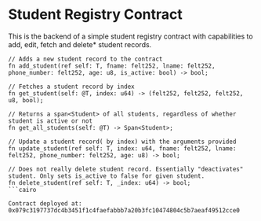 <h1>Student Registry Contract</h1>
This is the backend of a simple student registry contract with capabilities to add, edit, fetch and delete* student records.

```cairo
// Adds a new student record to the contract
fn add_student(ref self: T, fname: felt252, lname: felt252, phone_number: felt252, age: u8, is_active: bool) -> bool;

// Fetches a student record by index
fn get_student(self: @T, index: u64) -> (felt252, felt252, felt252, u8, bool);

// Returns a span<Student> of all students, regardless of whether student is active or not
fn get_all_students(self: @T) -> Span<Student>;

// Update a student record( by index) with the arguments provided
fn update_student(ref self: T, index: u64, fname: felt252, lname: felt252, phone_number: felt252, age: u8) -> bool;

// Does not really delete student record. Essentially "deactivates" student. Only sets is_active to false for given student.
fn delete_student(ref self: T, _index: u64) -> bool;
```cairo

Contract deployed at:
0x079c3197737dc4b3451f1c4faefabbb7a20b3fc10474804c5b7aeaf49512cce0
